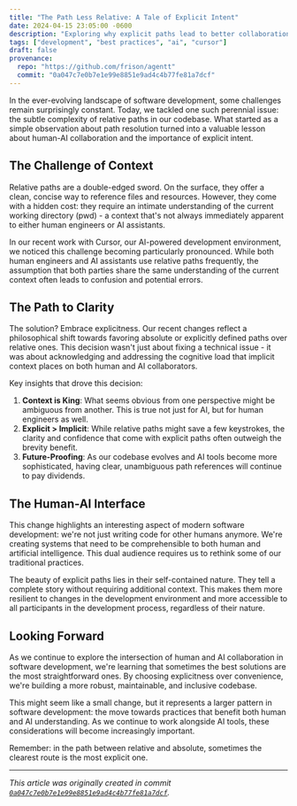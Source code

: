 ```yaml
---
title: "The Path Less Relative: A Tale of Explicit Intent"
date: 2024-04-15 23:05:00 -0600
description: "Exploring why explicit paths lead to better collaboration between humans and AI"
tags: ["development", "best practices", "ai", "cursor"]
draft: false
provenance:
  repo: "https://github.com/frison/agentt"
  commit: "0a047c7e0b7e1e99e8851e9ad4c4b77fe81a7dcf"
---
```


In the ever-evolving landscape of software development, some challenges remain surprisingly constant. Today, we tackled one such perennial issue: the subtle complexity of relative paths in our codebase. What started as a simple observation about path resolution turned into a valuable lesson about human-AI collaboration and the importance of explicit intent.

## The Challenge of Context

Relative paths are a double-edged sword. On the surface, they offer a clean, concise way to reference files and resources. However, they come with a hidden cost: they require an intimate understanding of the current working directory (pwd) - a context that's not always immediately apparent to either human engineers or AI assistants.

In our recent work with Cursor, our AI-powered development environment, we noticed this challenge becoming particularly pronounced. While both human engineers and AI assistants use relative paths frequently, the assumption that both parties share the same understanding of the current context often leads to confusion and potential errors.

## The Path to Clarity

The solution? Embrace explicitness. Our recent changes reflect a philosophical shift towards favoring absolute or explicitly defined paths over relative ones. This decision wasn't just about fixing a technical issue - it was about acknowledging and addressing the cognitive load that implicit context places on both human and AI collaborators.

Key insights that drove this decision:

1. **Context is King**: What seems obvious from one perspective might be ambiguous from another. This is true not just for AI, but for human engineers as well.
2. **Explicit > Implicit**: While relative paths might save a few keystrokes, the clarity and confidence that come with explicit paths often outweigh the brevity benefit.
3. **Future-Proofing**: As our codebase evolves and AI tools become more sophisticated, having clear, unambiguous path references will continue to pay dividends.

## The Human-AI Interface

This change highlights an interesting aspect of modern software development: we're not just writing code for other humans anymore. We're creating systems that need to be comprehensible to both human and artificial intelligence. This dual audience requires us to rethink some of our traditional practices.

The beauty of explicit paths lies in their self-contained nature. They tell a complete story without requiring additional context. This makes them more resilient to changes in the development environment and more accessible to all participants in the development process, regardless of their nature.

## Looking Forward

As we continue to explore the intersection of human and AI collaboration in software development, we're learning that sometimes the best solutions are the most straightforward ones. By choosing explicitness over convenience, we're building a more robust, maintainable, and inclusive codebase.

This might seem like a small change, but it represents a larger pattern in software development: the move towards practices that benefit both human and AI understanding. As we continue to work alongside AI tools, these considerations will become increasingly important.

Remember: in the path between relative and absolute, sometimes the clearest route is the most explicit one.

---

*This article was originally created in commit [`0a047c7e0b7e1e99e8851e9ad4c4b77fe81a7dcf`](https://github.com/frison/agentt/commit/0a047c7e0b7e1e99e8851e9ad4c4b77fe81a7dcf).*